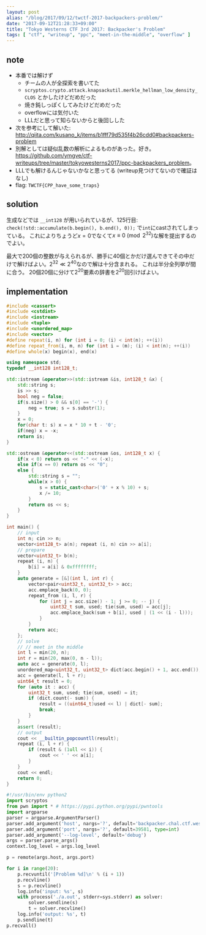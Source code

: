 ```yaml
---
layout: post
alias: "/blog/2017/09/12/twctf-2017-backpackers-problem/"
date: "2017-09-12T21:28:33+09:00"
title: "Tokyo Westerns CTF 3rd 2017: Backpacker's Problem"
tags: [ "ctf", "writeup", "ppc", "meet-in-the-middle", "overflow" ]
---
```


## note

-   本番では解けず
    -   チームの人が全探索を書いてた
    -   `scryptos.crypto.attack.knapsackutil.merkle_hellman_low_density_CLOS` とかしたけどだめだった
    -   焼き鈍しっぽくしてみたけどだめだった
    -   overflowには気付いた
    -   LLLだと思って知らないからと後回しした
-   次を参考にして解いた: <http://qiita.com/kusano_k/items/b1fff79d535f4b26cdd0#backpackers-problem>
-   別解としては疑似乱数の解析によるものがあった。好き。<https://github.com/ymgve/ctf-writeups/tree/master/tokyowesterns2017/ppc-backpackers_problem>。
-   LLLでも解けるんじゃないかなと思ってる (writeup見つけてないので確証はなし)
-   flag: `TWCTF{CPP_have_some_traps}`

## solution

生成などでは `__int128` が用いられているが、$125$行目: `check(!std::accumulate(b.begin(), b.end(), 0));` で`int`にcastされてしまっている。
これによりちょうど$x = 0$でなくて$x \equiv 0 \pmod{2^{32}}$な解を提出するのでよい。

最大で$200$個の整数が与えられるが、勝手に$40$個とかだけ選んできてその中だけで解けばよい。$2^{32} \ll 2^{40}$なので解は十分含まれる。
これは半分全列挙が間に合う。
$20$個$20$個に分けて$2^{20}$要素の辞書を$2^{20}$回引けばよい。

## implementation

``` c++
#include <cassert>
#include <cstdint>
#include <iostream>
#include <tuple>
#include <unordered_map>
#include <vector>
#define repeat(i, n) for (int i = 0; (i) < int(n); ++(i))
#define repeat_from(i, m, n) for (int i = (m); (i) < int(n); ++(i))
#define whole(x) begin(x), end(x)

using namespace std;
typedef __int128 int128_t;

std::istream &operator>>(std::istream &is, int128_t &x) {
    std::string s;
    is >> s;
    bool neg = false;
    if(s.size() > 0 && s[0] == '-') {
        neg = true; s = s.substr(1);
    }
    x = 0;
    for(char t: s) x = x * 10 + t - '0';
    if(neg) x = -x;
    return is;
}

std::ostream &operator<<(std::ostream &os, int128_t x) {
    if(x < 0) return os << "-" << (-x);
    else if(x == 0) return os << "0";
    else {
        std::string s = "";
        while(x > 0) {
            s = static_cast<char>('0' + x % 10) + s;
            x /= 10;
        }
        return os << s;
    }
}

int main() {
    // input
    int n; cin >> n;
    vector<int128_t> a(n); repeat (i, n) cin >> a[i];
    // prepare
    vector<uint32_t> b(n);
    repeat (i, n) {
        b[i] = a[i] & 0xffffffff;
    }
    auto generate = [&](int l, int r) {
        vector<pair<uint32_t, uint32_t> > acc;
        acc.emplace_back(0, 0);
        repeat_from (i, l, r) {
            for (int j = acc.size() - 1; j >= 0; -- j) {
                uint32_t sum, used; tie(sum, used) = acc[j];
                acc.emplace_back(sum + b[i], used | (1 << (i - l)));
            }
        }
        return acc;
    };
    // solve
    // // meet in the middle
    int l = min(20, n);
    int r = min(20, max(0, n - l));
    auto acc = generate(0, l);
    unordered_map<uint32_t, uint32_t> dict(acc.begin() + 1, acc.end());
    acc = generate(l, l + r);
    uint64_t result = 0;
    for (auto it : acc) {
        uint32_t sum, used; tie(sum, used) = it;
        if (dict.count(- sum)) {
            result = ((uint64_t)used << l) | dict[- sum];
            break;
        }
    }
    assert (result);
    // output
    cout << __builtin_popcountll(result);
    repeat (i, l + r) {
        if (result & (1ull << i)) {
            cout << ' ' << a[i];
        }
    }
    cout << endl;
    return 0;
}
```

``` python
#!/usr/bin/env python2
import scryptos
from pwn import * # https://pypi.python.org/pypi/pwntools
import argparse
parser = argparse.ArgumentParser()
parser.add_argument('host', nargs='?', default='backpacker.chal.ctf.westerns.tokyo')
parser.add_argument('port', nargs='?', default=39581, type=int)
parser.add_argument('--log-level', default='debug')
args = parser.parse_args()
context.log_level = args.log_level

p = remote(args.host, args.port)

for i in range(20):
    p.recvuntil('[Problem %d]\n' % (i + 1))
    p.recvline()
    s = p.recvline()
    log.info('input: %s', s)
    with process('./a.out', stderr=sys.stderr) as solver:
        solver.sendline(s)
        t = solver.recvline()
    log.info('output: %s', t)
    p.sendline(t)
p.recvall()
```
